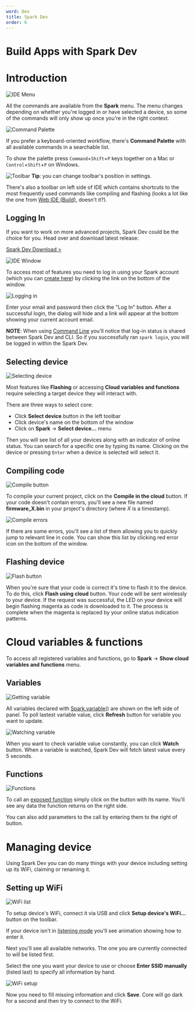 ```yaml
---
word: Dev
title: Spark Dev
order: 6
---
```


Build Apps with Spark Dev
===

Introduction
===

![IDE Menu]({{assets}}/images/ide-menu.jpg)

All the commands are available from the **Spark** menu. The menu changes depending on whether you're logged in or have selected a device, so some of the commands will only show up once you're in the right context.

![Command Palette]({{assets}}/images/ide-palette.jpg)

If you prefer a keyboard-oriented workflow, there's **Command Palette** with all available commands in a searchable list.

To show the palette press `Command`+`Shift`+`P` keys together on a Mac or `Control`+`Shift`+`P` on Windows.

![Toolbar]({{assets}}/images/ide-toolbar.jpg)
**Tip**: you can change toolbar's position in settings.

There's also a toolbar on left side of IDE which contains shortcuts to the most frequently used commands like compiling and flashing (looks a lot like the one from [Web IDE (Build)](/build), doesn't it?).

Logging In
---
If you want to work on more advanced projects, Spark Dev could be the choice for you. Head over and download latest release:

[Spark Dev Download >](https://github.com/spark/spark-dev/releases/latest)

![IDE Window]({{assets}}/images/ide-window.jpg)

To access most of features you need to log in using your Spark account (which you can [create here](https://www.spark.io/signup)) by clicking the link on the bottom of the window.

![Logging in]({{assets}}/images/ide-log-in.jpg)

Enter your email and password then click the "Log In" button. After a successful login, the dialog will hide and a link will appear at the bottom showing your current account email.

**NOTE**: When using [Command Line](/cli) you'll notice that log-in status is shared between Spark Dev and CLI. So if you successfully ran `spark login`, you will be logged in within the Spark Dev.

Selecting device
---

![Selecting device]({{assets}}/images/ide-select-core.jpg)

Most features like **Flashing** or accessing **Cloud variables and functions** require selecting a target device they will interact with.

There are three ways to select core:

* Click **Select device** button in the left toolbar
* Click device's name on the bottom of the window
* Click on **Spark** -> **Select device...** menu

Then you will see list of all your devices along with an indicator of online status. You can search for a specific one by typing its name. Clicking on the device or pressing `Enter` when a device is selected will select it.

Compiling code
---

![Compile button]({{assets}}/images/ide-compile.jpg)

To compile your current project, click on the **Compile in the cloud** button. If your code doesn't contain errors, you'll see a new file named **firmware_X.bin** in your project's directory (where *X* is a timestamp).

![Compile errors]({{assets}}/images/ide-compile-errors.jpg)

If there are some errors, you'll see a list of them allowing you to quickly jump to relevant line in code. You can show this list by clicking red error icon on the bottom of the window.

Flashing device
---

![Flash button]({{assets}}/images/ide-flash.jpg)

When you're sure that your code is correct it's time to flash it to the device. To do this, click **Flash using cloud** button. Your code will be sent wirelessly to your device. If the request was successful, the LED on your device will begin flashing magenta as code is downloaded to it. The process is complete when the magenta is replaced by your online status indication patterns.

Cloud variables & functions
===

To access all registered variables and functions, go to **Spark** -> **Show cloud variables and functions** menu.

Variables
---

![Getting variable]({{assets}}/images/ide-get-variable.gif)

All variables declared with [Spark.variable()](http://docs.spark.io/firmware/#spark-variable) are shown on the left side of panel. To poll lastest variable value, click **Refresh** button for variable you want to update.

![Watching variable]({{assets}}/images/ide-watch-variable.gif)

When you want to check variable value constantly, you can click **Watch** button. When a variable is watched, Spark Dev will fetch latest value every 5 seconds.

Functions
---

![Functions]({{assets}}/images/ide-functions.gif)

To call an [exposed function](http://docs.spark.io/firmware/#spark-function) simply click on the button with its name. You'll see any data the function returns on the right side.

You can also add parameters to the call by entering them to the right of button.

Managing device
===

Using Spark Dev you can do many things with your device including setting up its WiFi, claiming or renaming it.

Setting up WiFi
---

![WiFi list]({{assets}}/images/ide-wifi-list.jpg)

To setup device's WiFi, connect it via USB and click **Setup device's WiFi...** button on the toolbar.

If your device isn't in [listening mode](/connect/#connecting-your-core-listening-mode) you'll see animation showing how to enter it.

Next you'll see all available networks. The one you are currently connected to will be listed first.

Select the one you want your device to use or choose **Enter SSID manually** (listed last) to specify all information by hand.

![WiFi setup]({{assets}}/images/ide-wifi-save.jpg)

Now you need to fill missing information and click **Save**. Core will go dark for a second and then try to connect to the WiFi.

